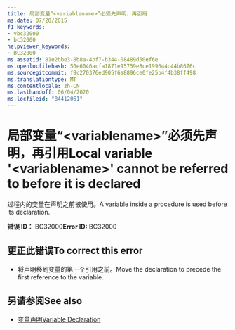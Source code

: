 ```yaml
---
title: 局部变量“<variablename>”必须先声明，再引用
ms.date: 07/20/2015
f1_keywords:
- vbc32000
- bc32000
helpviewer_keywords:
- BC32000
ms.assetid: 81e2bbe3-8b8a-4bf7-b344-08489d50ef6e
ms.openlocfilehash: 50e6046acfa1871e95759e8ce199644c44b8676c
ms.sourcegitcommit: f8c270376ed905f6a8896ce0fe25b4f4b38ff498
ms.translationtype: MT
ms.contentlocale: zh-CN
ms.lasthandoff: 06/04/2020
ms.locfileid: "84412061"
---
```

# <a name="local-variable-variablename-cannot-be-referred-to-before-it-is-declared"></a><span data-ttu-id="d0db8-102">局部变量“\<variablename>”必须先声明，再引用</span><span class="sxs-lookup"><span data-stu-id="d0db8-102">Local variable '\<variablename>' cannot be referred to before it is declared</span></span>
<span data-ttu-id="d0db8-103">过程内的变量在声明之前被使用。</span><span class="sxs-lookup"><span data-stu-id="d0db8-103">A variable inside a procedure is used before its declaration.</span></span>  
  
 <span data-ttu-id="d0db8-104">**错误 ID：** BC32000</span><span class="sxs-lookup"><span data-stu-id="d0db8-104">**Error ID:** BC32000</span></span>  
  
## <a name="to-correct-this-error"></a><span data-ttu-id="d0db8-105">更正此错误</span><span class="sxs-lookup"><span data-stu-id="d0db8-105">To correct this error</span></span>  
  
- <span data-ttu-id="d0db8-106">将声明移到变量的第一个引用之前。</span><span class="sxs-lookup"><span data-stu-id="d0db8-106">Move the declaration to precede the first reference to the variable.</span></span>  
  
## <a name="see-also"></a><span data-ttu-id="d0db8-107">另请参阅</span><span class="sxs-lookup"><span data-stu-id="d0db8-107">See also</span></span>

- [<span data-ttu-id="d0db8-108">变量声明</span><span class="sxs-lookup"><span data-stu-id="d0db8-108">Variable Declaration</span></span>](../programming-guide/language-features/variables/variable-declaration.md)
